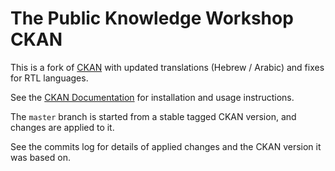 # The Public Knowledge Workshop CKAN

This is a fork of  [CKAN](http://ckan.org/) with updated translations (Hebrew / Arabic) and fixes for RTL languages.

See the [CKAN Documentation](http://docs.ckan.org) for installation and usage instructions.

The `master` branch is started from a stable tagged CKAN version, and changes are applied to it.

See the commits log for details of applied changes and the CKAN version it was based on.
